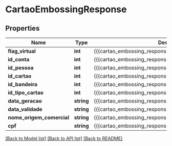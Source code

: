 # CartaoEmbossingResponse

## Properties
Name | Type | Description | Notes
------------ | ------------- | ------------- | -------------
**flag_virtual** | **int** | {{{cartao_embossing_response_flag_virtual_value}}} | [optional] 
**id_conta** | **int** | {{{cartao_embossing_response_id_conta_value}}} | [optional] 
**id_pessoa** | **int** | {{{cartao_embossing_response_id_pessoa_value}}} | [optional] 
**id_cartao** | **int** | {{{cartao_embossing_response_id_cartao_value}}} | [optional] 
**id_bandeira** | **int** | {{{cartao_embossing_response_id_bandeira_value}}} | [optional] 
**id_tipo_cartao** | **int** | {{{cartao_embossing_response_id_tipo_cartao_value}}} | [optional] 
**data_geracao** | **string** | {{{cartao_embossing_response_data_geracao_value}}} | [optional] 
**data_validade** | **string** | {{{cartao_embossing_response_data_validade_value}}} | [optional] 
**nome_origem_comercial** | **string** | {{{cartao_embossing_response_nome_origem_comercial_value}}} | [optional] 
**cpf** | **string** | {{{cartao_embossing_response_cpf_value}}} | [optional] 

[[Back to Model list]](../README.md#documentation-for-models) [[Back to API list]](../README.md#documentation-for-api-endpoints) [[Back to README]](../README.md)


